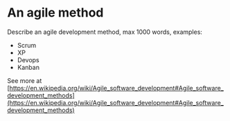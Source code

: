 # An agile method

Describe an agile development method, max 1000 words, examples:

* Scrum
* XP
* Devops
* Kanban

See more at [https://en.wikipedia.org/wiki/Agile_software_development#Agile_software_development_methods](https://en.wikipedia.org/wiki/Agile_software_development#Agile_software_development_methods)